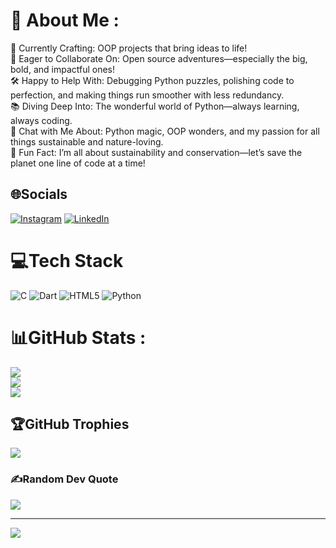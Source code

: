 # 💫 About Me :

🌱 Currently Crafting: OOP projects that bring ideas to life!  
🤝 Eager to Collaborate On: Open source adventures—especially the big, bold, and impactful ones!  
🛠️ Happy to Help With: Debugging Python puzzles, polishing code to perfection, and making things run smoother with less redundancy.  
📚 Diving Deep Into: The wonderful world of Python—always learning, always coding.  
💬 Chat with Me About: Python magic, OOP wonders, and my passion for all things sustainable and nature-loving.  
🎉 Fun Fact: I’m all about sustainability and conservation—let’s save the planet one line of code at a time!


## 🌐Socials
[![Instagram](https://img.shields.io/badge/Instagram-%23E4405F.svg?logo=Instagram&logoColor=white)](https://instagram.com/abrahamadelodun) [![LinkedIn](https://img.shields.io/badge/LinkedIn-%230077B5.svg?logo=linkedin&logoColor=white)](https://linkedin.com/in/abraham-adelodun) 

# 💻Tech Stack
![C](https://img.shields.io/badge/c-%2300599C.svg?style=for-the-badge&logo=c&logoColor=white) ![Dart](https://img.shields.io/badge/dart-%230175C2.svg?style=for-the-badge&logo=dart&logoColor=white) ![HTML5](https://img.shields.io/badge/html5-%23E34F26.svg?style=for-the-badge&logo=html5&logoColor=white) ![Python](https://img.shields.io/badge/python-3670A0?style=for-the-badge&logo=python&logoColor=ffdd54) 
# 📊GitHub Stats :
![](https://github-readme-stats.vercel.app/api?username=Incognitol07&theme=dark&hide_border=true&include_all_commits=false&count_private=true)<br/>
![](https://github-readme-streak-stats.herokuapp.com/?user=Incognitol07&theme=dark&hide_border=true)<br/>
![](https://github-readme-stats.vercel.app/api/top-langs/?username=Incognitol07&theme=dark&hide_border=true&include_all_commits=false&count_private=true&layout=compact)

## 🏆GitHub Trophies
![](https://github-trophies.vercel.app/?username=Incognitol07&theme=onedark&no-frame=true&no-bg=true&margin-w=4)

### ✍️Random Dev Quote
![](https://quotes-github-readme.vercel.app/api?type=horizontal&theme=dark)


---
[![](https://visitcount.itsvg.in/api?id=Incognitol07&label=Profile%20Views&color=0&icon=0&pretty=false)](https://visitcount.itsvg.in)

